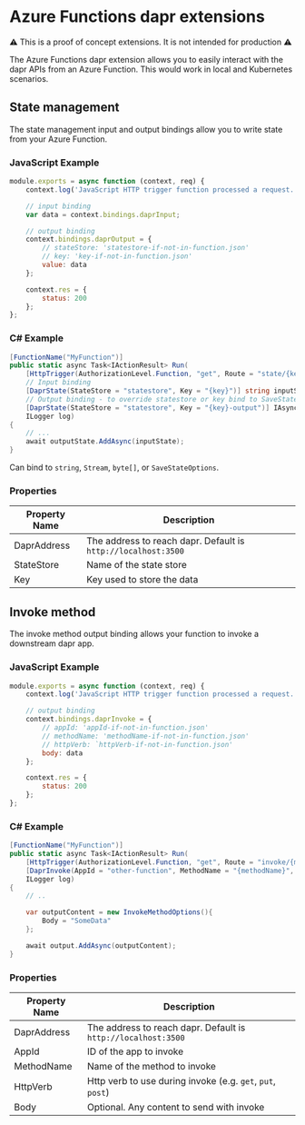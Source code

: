 # Azure Functions dapr extensions

⚠️ This is a proof of concept extensions.  It is not intended for production ⚠️

The Azure Functions dapr extension allows you to easily interact with the dapr APIs from an Azure Function.  This would work in local and Kubernetes scenarios.

## State management

The state management input and output bindings allow you to write state from your Azure Function.

### JavaScript Example
```javascript
module.exports = async function (context, req) {
    context.log('JavaScript HTTP trigger function processed a request.');

    // input binding
    var data = context.bindings.daprInput;

    // output binding
    context.bindings.daprOutput = {
        // stateStore: 'statestore-if-not-in-function.json'
        // key: 'key-if-not-in-function.json'
        value: data
    };

    context.res = {
        status: 200
    };
};
```

### C# Example

```csharp
[FunctionName("MyFunction")]
public static async Task<IActionResult> Run(
    [HttpTrigger(AuthorizationLevel.Function, "get", Route = "state/{key}")] HttpRequest req,
    // Input binding
    [DaprState(StateStore = "statestore", Key = "{key}")] string inputState,
    // Output binding - to override statestore or key bind to SaveStateOptions
    [DaprState(StateStore = "statestore", Key = "{key}-output")] IAsyncCollector<string> outputState,
    ILogger log)
{
    // ...
    await outputState.AddAsync(inputState);
}
```

Can bind to `string`, `Stream`, `byte[]`, or `SaveStateOptions`.

### Properties

|Property Name|Description|
|---|---|
|DaprAddress|The address to reach dapr. Default is `http://localhost:3500`|
|StateStore|Name of the state store|
|Key|Key used to store the data|

## Invoke method

The invoke method output binding allows your function to invoke a downstream dapr app.

### JavaScript Example
```javascript
module.exports = async function (context, req) {
    context.log('JavaScript HTTP trigger function processed a request.');

    // output binding
    context.bindings.daprInvoke = {
        // appId: 'appId-if-not-in-function.json'
        // methodName: 'methodName-if-not-in-function.json'
        // httpVerb: `httpVerb-if-not-in-function.json'
        body: data
    };

    context.res = {
        status: 200
    };
};
```

### C# Example

```csharp
[FunctionName("MyFunction")]
public static async Task<IActionResult> Run(
    [HttpTrigger(AuthorizationLevel.Function, "get", Route = "invoke/{methodName}")] HttpRequest req,
    [DaprInvoke(AppId = "other-function", MethodName = "{methodName}", HttpVerb = "post")] IAsyncCollector<InvokeMethodOptions> output,
    ILogger log)
{
    // ..

    var outputContent = new InvokeMethodOptions(){
        Body = "SomeData"
    };

    await output.AddAsync(outputContent);
}
```

### Properties

|Property Name|Description|
|---|---|
|DaprAddress|The address to reach dapr. Default is `http://localhost:3500`|
|AppId|ID of the app to invoke|
|MethodName|Name of the method to invoke|
|HttpVerb|Http verb to use during invoke (e.g. `get`, `put`, `post`)|
|Body|Optional. Any content to send with invoke|